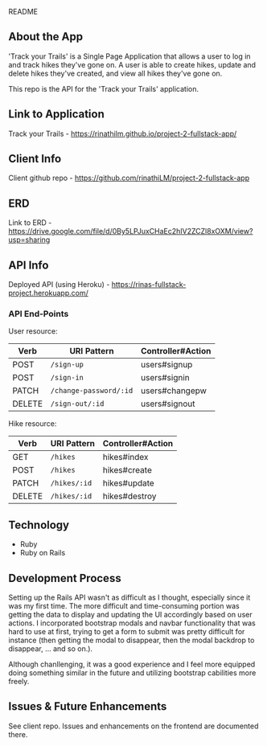 README

## About the App

'Track your Trails' is a Single Page Application that allows a user to log in and track hikes they've gone on. A user is able to create hikes, update and delete hikes they've created, and view all hikes they've gone on.

This repo is the API for the 'Track your Trails' application.

## Link to Application

Track your Trails - https://rinathilm.github.io/project-2-fullstack-app/

## Client Info

Client github repo - https://github.com/rinathiLM/project-2-fullstack-app

## ERD

Link to ERD - https://drive.google.com/file/d/0By5LPJuxCHaEc2hIV2ZCZl8xOXM/view?usp=sharing

## API Info

Deployed API (using Heroku) - https://rinas-fullstack-project.herokuapp.com/

### API End-Points

User resource:

| Verb   | URI Pattern            | Controller#Action |
|--------|------------------------|-------------------|
| POST   | `/sign-up`             | users#signup      |
| POST   | `/sign-in`             | users#signin      |
| PATCH  | `/change-password/:id` | users#changepw    |
| DELETE | `/sign-out/:id`        | users#signout     |


Hike resource:

| Verb   | URI Pattern            | Controller#Action |
|--------|------------------------|-------------------|
| GET    | `/hikes`               | hikes#index       |
| POST   | `/hikes`               | hikes#create      |
| PATCH  | `/hikes/:id`           | hikes#update      |
| DELETE | `/hikes/:id`           | hikes#destroy     |

## Technology

- Ruby
- Ruby on Rails

## Development Process

Setting up the Rails API wasn't as difficult as I thought, especially since it was my first time. The more difficult and time-consuming portion was getting the data to display and updating the UI accordingly based on user actions. I incorporated bootstrap modals and navbar functionality that was hard to use at first, trying to get a form to submit was pretty difficult for instance (then getting the modal to disappear, then the modal backdrop to disappear, ... and so on.).

Although chanllenging, it was a good experience and I feel more equipped doing something similar in the future and utilizing bootstrap cabilities more freely.

## Issues & Future Enhancements

See client repo. Issues and enhancements on the frontend are documented there.
